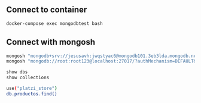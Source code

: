 ## Connect to container

```sh
docker-compose exec mongodbtest bash
```

## Connect with mongosh

```sh
mongosh "mongodb+srv://jesusavh:jwqstyac6@mongodb101.3eb3lda.mongodb.net/test"
mongosh "mongodb://root:root123@localhost:27017/?authMechanism=DEFAULT&tls=false"
```


```sh
show dbs
show collections
```

```sh
use("platzi_store")
db.productos.find()
```

